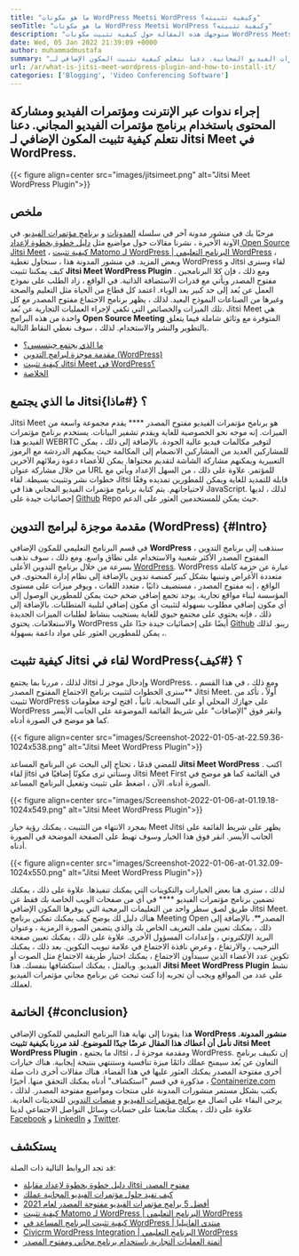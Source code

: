 ```yaml
---
title: "ما هو مكونات WordPress Meetsi WordPress وكيفية تثبيته؟" 
seoTitle: "ما هو مكونات WordPress Meetsi WordPress وكيفية تثبيته؟" 
description: "ستوجهك هذه المقالة حول كيفية تثبيت مكونات WordPress Meetsi. Jitsi Meet هو برنامج مؤتمرات فيديو مفتوح المصدر مع ميزات قوية." 
date: Wed, 05 Jan 2022 21:39:09 +0000
author: muhammadmustafa
summary: "قم بإجراء ندوات الويب ومؤتمرات الفيديو ومشاركة المحتوى باستخدام برنامج مؤتمرات الفيديو المجانية. دعنا نتعلم كيفية تثبيت المكون الإضافي لـ Jitsi Meet في WordPress." 
url: /ar/what-is-jitsi-meet-wordpress-plugin-and-how-to-install-it/
categories: ['Blogging', 'Video Conferencing Software']
---
```


## إجراء ندوات عبر الإنترنت ومؤتمرات الفيديو ومشاركة المحتوى باستخدام برنامج مؤتمرات الفيديو المجاني. دعنا نتعلم كيفية تثبيت المكون الإضافي لـ Jitsi Meet في WordPress.

{{< figure align=center src="images/jitsimeet.png" alt="Jitsi Meet WordPress Plugin">}}


## ملخص
مرحبًا بك في منشور مدونة آخر في سلسلة [المدونات][1] و [برنامج مؤتمرات الفيديو][2]. في الآونة الأخيرة ، نشرنا مقالات حول مواضيع مثل [دليل خطوة بخطوة لإعداد Open Source Jitsi Meet][3] ، [كيفية تثبيت Matomo لـ WordPress | البرنامج التعليمي WordPress][4] ، وبعض المزيد. في منشور المدونة هذا ، سنحاول تغطية WordPress و Jitsi لقاء وسنرى كيف يمكننا تثبيت  **Jitsi Meet WordPress Plugin** . ومع ذلك ، فإن كلا البرنامجين مفتوح المصدر ويأتي مع قدرات الاستضافة الذاتية. في الواقع ، زاد الطلب على نموذج العمل عن بُعد إلى حد كبير بعد الوباء. اعتمد كل قطاع من الحياة مثل التعليم والصحة وغيرها من الصناعات النموذج البعيد.
لذلك ، يظهر برنامج الاجتماع مفتوح المصدر مع كل تلك الميزات والخصائص التي تكفي لإجراء العمليات التجارية عن بُعد. Jitsi Meet هي واحدة من هذه البرامج  **Open Source Meeting**  المتوفرة مع وثائق شاملة فيما يتعلق بالتطوير والنشر والاستخدام. لذلك ، سوف نغطي النقاط التالية.
  * [ما الذي يجتمع جيتسسي؟][5]
  * [مقدمة موجزة لبرامج التدوين (WordPress)][6]
  * [كيفية تثبيت Jitsi Meet في WordPress؟][7]
  * [الخلاصة][8]

## ما الذي يجتمع Jitsi؟   {#ماذا}
Jitsi Meet هو برنامج مؤتمرات الفيديو مفتوح المصدر **** يقدم مجموعة واسعة من الميزات. إنه موجه نحو الخصوصية للغاية ويقدم تشفير البيانات. يستخدم برنامج مؤتمرات الفيديو هذا WEBRTC لتوفير مكالمات فيديو عالية الجودة. بالإضافة إلى ذلك ، يمكن للمشاركين العديد من المشاركين الانضمام إلى المكالمة حيث يمكنهم الدردشة مع الرموز التعبيرية ويمكنهم مشاركة الشاشة لتقديم محتواها. يمكن للأعضاء دعوة زملائهم الآخرين من خلال مشاركة عنوان URL للمؤتمر. علاوة على ذلك ، من السهل الإعداد ويأتي مع خطوات نشر وتثبيت بسيطة. لقاء Jitsi قابلة للتمديد للغاية ويمكن للمطورين تمديده وفقًا لاحتياجاتهم. يتم كتابة برنامج مؤتمرات الفيديو المجاني هذا في JavaScript. لذلك ، لديها إحصائيات جيدة على [Github][9] Repo حيث يمكن للمستخدمين العثور على الدعم.

## مقدمة موجزة لبرامج التدوين (WordPress)   {#Intro}
في قسم البرنامج التعليمي للمكون الإضافي  **WordPress**  ، سنذهب إلى برنامج التدوين المفتوح المصدر الأكثر شعبية والاستخدام على نطاق واسع. ومع ذلك ، سوف نذهب بسرعة من خلال برنامج التدوين الأعلى [WordPress][10]. WordPress عبارة عن حزمة كاملة متعددة الأغراض وتبنيها بشكل كبير كمنصة تدوين بالإضافة إلى نظام إدارة المحتوى. في الواقع ، إنه مفتوح المصدر ، مستضيف ذاتيًا ، متعدد اللغات ، ويوفر ميزات على مستوى المؤسسة لبناء مواقع تجارية. يوجد تجمع إضافي ضخم حيث يمكن للمطورين الوصول إلى أي مكون إضافي مطلوب بسهولة لتثبيت أي مكون إضافي لتلبية المتطلبات. بالإضافة إلى ذلك ، فإنه يحتوي على مجتمع حيوي للغاية يستجيب بنشاط لطلبات الميزات الجديدة والاستعلامات. يحتوي WordPress أيضًا على إحصائيات جيدة جدًا على [Github][11] ريبو. لذلك ، يمكن للمطورين العثور على مواد داعمة بسهولة.

## كيفية تثبيت Jitsi لقاء في WordPress؟   {#كيف}
لذلك ، مررنا بما يجتمع Jitsi وإدخال موجز لـ WordPress. ومع ذلك ، في هذا القسم ، سنرى الخطوات لتثبيت برنامج الاجتماع المفتوح المصدر** Jitsi Meet.
أولاً ، تأكد من تثبيت WordPress على جهازك المحلي أو على السحابة.
ثانياً ، افتح لوحة معلومات WordPress وانقر فوق "الإضافات" على شريط القائمة الموضوعة على الجانب الأيسر كما هو موضح في الصورة أدناه.

{{< figure align=center src="images/Screenshot-2022-01-05-at-22.59.36-1024x538.png" alt="Jitsi Meet WordPress Plugin">}}

للمضي قدمًا ، تحتاج إلى البحث عن البرنامج المساعد  **Jitsi Meet WordPress** . اكتب لقاء jitsi وستأتي ترى مكونًا إضافيًا في Jitsi Meet First في القائمة كما هو موضح في الصورة أدناه. الآن ، اضغط على تثبيت وتفعيل البرنامج المساعد.

{{< figure align=center src="images/Screenshot-2022-01-06-at-01.19.18-1024x549.png" alt="Jitsi Meet WordPress Plugin">}}

بمجرد الانتهاء من التثبيت ، يمكنك رؤية خيار Meet Jitsi يظهر على شريط القائمة على الجانب الأيسر. انقر فوق هذا الخيار وسوف تهبط على الصفحة الموضحة في الصورة أدناه.

{{< figure align=center src="images/Screenshot-2022-01-06-at-01.32.09-1024x550.png" alt="Jitsi Meet WordPress Plugin">}}

لذلك ، سترى هنا بعض الخيارات والتكوينات التي يمكنك تنفيذها. علاوة على ذلك ، يمكنك تضمين برنامج مؤتمرات الفيديو  ****  في أي من صفحات الويب الخاصة بك فقط عن طريق لصق سطر واحد من التعليمات البرمجية التي يوفرها المكون الإضافي Jitsi Meet. هناك دليل لك يوضح كيف يمكنك تمكين برنامج Meeting Open المصدر**. بالإضافة إلى ذلك ، يمكنك تعيين ملف التعريف الخاص بك والذي يتضمن الصورة الرمزية ، وعنوان البريد الإلكتروني ، وإعدادات المسؤول الأخرى. علاوة على ذلك ، يمكنك تعيين صفحة الترحيب ، والارتفاع ، وعرض نافذة الاجتماع في علامة تبويب التكوين. بعد ذلك ، يمكنك تكوين عدد الأعضاء الذين سيبدأون الاجتماع ، يمكنك اختيار طريقة الاجتماع مثل الصوت أو الفيديو.
وبالمثل ، يمكنك استكشافها بنفسك. هذا  **Jitsi Meet WordPress Plugin**  نشط على عدد من المواقع ويجب أن تجربه إذا كنت تبحث عن برنامج مجاني مؤتمرات الفيديو لعملك.

## الخاتمة   {#conclusion}
هذا يقودنا إلى نهاية هذا البرنامج التعليمي للمكون الإضافي **WordPress  **منشور المدونة. نأمل أن أعطاك هذا المقال عرضًا جيدًا للموضوع. لقد مررنا بكيفية تثبيت**   Jitsi Meet WordPress Plugin** ، ما يجتمع Jitsi ، ومقدمة موجزة لـ WordPress. إن تكييف برنامج التعاون عن بُعد سيمنح عملك دائمًا ميزة تنافسية وستنتهي بنتيجة إيجابية. هناك خيارات أخرى مفتوحة المصدر يمكنك العثور عليها في هذا الفضاء. هناك مقالات أخرى ذات صلة مذكورة في قسم "استكشاف" أدناه يمكنك التحقق منها.
أخيرًا ، [Containerize.com][12] يكتب بشكل مستمر منشورات المدونة على منتجات ومواضيع مفتوحة المصدر. لذلك ، يرجى البقاء على اتصال مع [برامج مؤتمرات الفيديو][13] و [منصات التدوين][14] للتحديثات العادية. علاوة على ذلك ، يمكنك متابعتنا على حسابات وسائل التواصل الاجتماعي لدينا [Facebook][15] و [LinkedIn][16] و [Twitter][17].

## يستكشف
قد تجد الروابط التالية ذات الصلة:
  * [دليل خطوة بخطوة لإعداد مقابلة Jitsi مفتوح المصدر][3]
  * [كيف تفيد حلول مؤتمرات الفيديو المجانية عملك][18]
  * [أفضل 5 برامج مؤتمرات الفيديو مفتوحة المصدر لعام 2021][19]
  * [كيفية تثبيت Matomo لـ WordPress | البرنامج التعليمي WordPress][20]
  * [كيفية تثبيت البرنامج المساعد في WordPress | منتدى الفانيليا][21]
  * [Civicrm WordPress Integration | البرنامج التعليمي WordPress][22]
  * [أتمتة العمليات التجارية باستخدام برنامج مجاني ومفتوح المصدر][23]

  
[1]: https://blog.containerize.com/category/blogging/
[2]: https://blog.containerize.com/category/video-conferencing-software/
[3]: https://blog.containerize.com/video-conferencing-software/how-to-set-up-open-source-jitsi-meet/
[4]: http://how%20to%20install%20matomo%20for%20wordpress%20%7C%20wordpress%20tutorial/
[5]: #what
[6]: #intro
[7]: #how
[8]: #Conclusion
[9]: https://github.com/jitsi/jitsi-meet
[10]: https://products.containerize.com/blogging/wordpress/
[11]: https://github.com/wordpress/
[12]: https://www.containerize.com/
[13]: https://products.containerize.com/video-conferencing/
[14]: https://products.containerize.com/blogging/
[15]: https://web.facebook.com/containerize
[16]: https://www.linkedin.com/company/containerize/
[17]: https://twitter.com/containerize_co
[18]: https://blog.containerize.com/
[19]: https://blog.containerize.com/video-conferencing-software/top-5-open-source-video-conferencing-software-of-2021/
[20]: #
[21]: https://blog.containerize.com/blogging/how-to-a-install-plugin-in-wordpress-vanilla-forum/
[22]: https://blog.containerize.com/blogging/civicrm-wordpress-integration-wordpress-tutorial/
[23]: https://blog.containerize.com/blogging/automate-business-operations-using-open-source-software/

